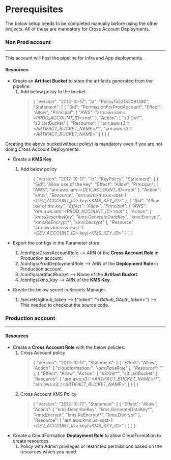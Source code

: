 # Prerequisites

The below setup needs to be completed manually before using the other projects. All of these are mandatory for Cross Account Deployments.

### Non Prod account
-----

This account will host the pipeline for Infra and App deployments.

#### Resources 


* Create an **Artifact Bucket** to store the artifacts generated from the pipeline.
    1. Add below policy to the bucket.
        > {
                "Version": "2012-10-17",
                "Id": "Policy1553183091390",
                "Statement": [
                    {
                        "Sid": "PermissionForProdAccount",
                        "Effect": "Allow",
                        "Principal": {
                            "AWS": "arn:aws:iam::<*PROD_ACCOUNT_ID*>:root"
                        },
                        "Action": [
                            "s3:Get*",
                            "s3:ListBucket"
                        ],
                        "Resource": [
                            "arn:aws:s3:::<*ARTIFACT_BUCKET_NAME*>/*",
                            "arn:aws:s3:::<*ARTIFACT_BUCKET_NAME*>"
                        ]
                    }
                ]
            }

Creating the above bucket(without policy) is mandatory even if you are not doing Cross Account Deployments.

* Create a **KMS Key**.
    1. Add below policy
        > {
                "Version": "2012-10-17",
                "Id": "KeyPolicy",
                "Statement": [
                    {
                        "Sid": "Allow use of the key",
                        "Effect": "Allow",
                        "Principal": {
                            "AWS": "arn:aws:iam::<*DEV_ACCOUNT_ID*>:root"
                        },
                        "Action": "kms:*",
                        "Resource": "arn:aws:kms:us-east-1:<*DEV_ACCOUNT_ID*>:key/<*KMS_KEY_ID*>"
                    },
                    {
                        "Sid": "Allow use of the key",
                        "Effect": "Allow",
                        "Principal": {
                            "AWS": "arn:aws:iam::<*PROD_ACCOUNT_ID*>:root"
                        },
                        "Action": [
                            "kms:DescribeKey",
                            "kms:GenerateDataKey*",
                            "kms:Encrypt",
                            "kms:ReEncrypt*",
                            "kms:Decrypt"
                        ],
                        "Resource": "arn:aws:kms:us-east-1:<*DEV_ACCOUNT_ID*>:key/<*KMS_KEY_ID*>"
                    }
                ]
            }

* Export the configs in the Parameter store.
    1. /configs/CrossAccountRole --> ARN of the **Cross Account Role** in Production account.
    2. /configs/ProdDeploymentRole --> ARN of the **Deployment Role** in Production account.
    3. /configs/artifactBucket --> Name of the **Artifact Bucket**.
    4. /configs/kms_key --> ARN of the **KMS Key**.


* Create the below secret in Secrets Manager.
    1. /secrets/github_token --> {"token": "<*Github_OAuth_token*>"} --> This needed to checkout the source code.


### Production account
-----

#### Resources
* Create a **Cross Account Role** with the below policies.
    1. Cross Account policy
        > {
                "Version": "2012-10-17",
                "Statement": [
                    {
                        "Effect": "Allow",
                        "Action": [
                            "cloudformation:*",
                            "iam:PassRole"
                        ],
                        "Resource": "*"
                    },
                    {
                        "Effect": "Allow",
                        "Action": [
                            "s3:Get*",
                            "s3:ListBucket"
                        ],
                        "Resource": [
                            "arn:aws:s3:::<*ARTIFACT_BUCKET_NAME*>/*",
                            "arn:aws:s3:::<*ARTIFACT_BUCKET_NAME*>"
                        ]
                    }
                ]
                } 
    2. Cross Account KMS Policy
        > {
            "Version": "2012-10-17",
            "Statement": [
                {
                    "Effect": "Allow",
                    "Action": [
                        "kms:DescribeKey",
                        "kms:GenerateDataKey*",
                        "kms:Encrypt",
                        "kms:ReEncrypt*",
                        "kms:Decrypt"
                    ],
                    "Resource": [
                        "arn:aws:kms:us-east-1:<*DEV_ACCOUNT_ID*>:key/<*KMS_KEY_ID*>"
                    ]
                }
            ]
        }
* Create a CloudFormation **Deployment Role** to allow CloudFormation to create resources.
    1. Policy with Admin privileges or restricted permissions based on the resources which you need.
